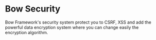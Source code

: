 # Bow Security

Bow Framework's security system protect you to CSRF, XSS and add the powerful data encryption system where you can change easily the encryption algorithm.
